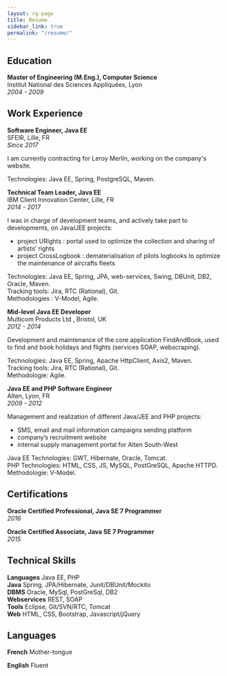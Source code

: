 ```yaml
---
layout: rg-page
title: Resume
sidebar_link: true
permalink: "/resume/"
---
```


## Education

**Master of Engineering (M.Eng.), Computer Science**  
Institut National des Sciences Appliquées, Lyon  
*2004 - 2009*

## Work Experience

**Software Engineer, Java EE**  
SFEIR, Lille, FR  
*Since 2017*

I am currently contracting for Leroy Merlin, working on the company's website.

Technologies: Java EE, Spring, PostgreSQL, Maven.

**Technical Team Leader, Java EE**  
IBM Client Innovation Center, Lille, FR  
*2014 - 2017*

I was in charge of development teams, and actively take part to developments, on Java/JEE projects:
* project URights : portal used to optimize the collection and sharing of artists’ rights
* project CrossLogbook : dematerialisation of pilots logbooks to optimize the maintenance of aircrafts fleets

Technologies: Java EE, Spring, JPA, web-services, Swing, DBUnit, DB2, Oracle, Maven.  
Tracking tools: Jira, RTC (Rational), Git.  
Methodologies : V-Model, Agile.

**Mid-level Java EE Developer**  
Multicom Products Ltd , Bristol, UK  
*2012 - 2014*

Development and maintenance of the core application FindAndBook, used to find and book holidays and flights (services SOAP, webscraping).

Technologies: Java EE, Spring, Apache HttpClient, Axis2, Maven.  
Tracking tools: Jira, RTC (Rational), Git.  
Methodologie: Agile.

**Java EE and PHP Software Engineer**  
Alten, Lyon, FR  
*2009 - 2012*

Management and realization of different Java/JEE and PHP projects:
* SMS, email and mail information campaigns sending platform
* company’s recruitment website
* internal supply management portal for Alten South-West

Java EE Technologies: GWT, Hibernate, Oracle, Tomcat.  
PHP Technologies: HTML, CSS, JS, MySQL, PostGreSQL, Apache HTTPD.  
Methodologie: V-Model.

## Certifications

**Oracle Certified Professional, Java SE 7 Programmer**  
*2016*

**Oracle Certified Associate, Java SE 7 Programmer**  
*2015*

## Technical Skills

**Languages** Java EE, PHP  
**Java** Spring, JPA/Hibernate, Junit/DBUnit/Mockito  
**DBMS** Oracle, MySql, PostGreSql, DB2  
**Webservices** REST, SOAP  
**Tools** Eclipse, Git/SVN/RTC, Tomcat  
**Web** HTML, CSS, Bootstrap, Javascript/jQuery

## Languages

**French** Mother-tongue

**English** Fluent
